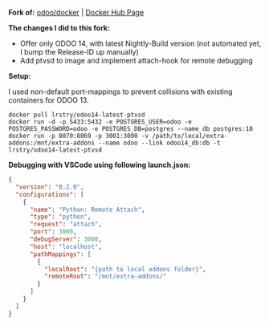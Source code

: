 **Fork of:** [odoo/docker](https://github.com/odoo/docker) | [Docker Hub Page](https://hub.docker.com/_/odoo)

**The changes I did to this fork:**

- Offer only ODOO 14, with latest Nightly-Build version (not automated yet, I bump the Release-ID up manually)
- Add ptvsd to image and implement attach-hook for remote debugging

**Setup:**

I used non-default port-mappings to prevent collisions with existing containers for ODOO 13.

```shell
docker pull lrstry/odoo14-latest-ptvsd
docker run -d -p 5433:5432 -e POSTGRES_USER=odoo -e POSTGRES_PASSWORD=odoo -e POSTGRES_DB=postgres --name db postgres:10
docker run -p 8070:8069 -p 3001:3000 -v /path/to/local/extra-addons:/mnt/extra-addons --name odoo --link odoo14_db:db -t lrstry/odoo14-latest-ptvsd
```

**Debugging with VSCode using following launch.json:**

```json
{
  "version": "0.2.0",
  "configurations": [
    {
      "name": "Python: Remote Attach",
      "type": "python",
      "request": "attach",
      "port": 3000,
      "debugServer": 3000,
      "host": "localhost",
      "pathMappings": [
        {
          "localRoot": "{path to local addons folder}",
          "remoteRoot": "/mnt/extra-addons/"
        }
      ]
    }
  ]
}
```
